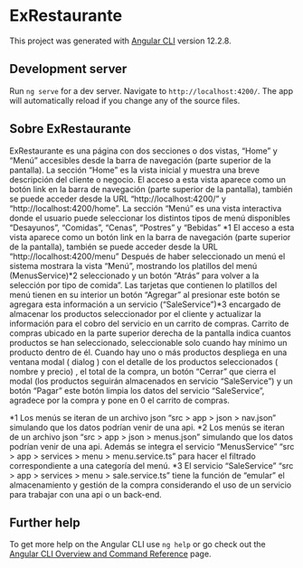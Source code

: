 # ExRestaurante

This project was generated with [Angular CLI](https://github.com/angular/angular-cli) version 12.2.8.

## Development server

Run `ng serve` for a dev server. Navigate to `http://localhost:4200/`. The app will automatically reload if you change any of the source files.

## Sobre ExRestaurante

ExRestaurante es una página con dos secciones o dos vistas, “Home” y “Menú” accesibles desde la barra de navegación (parte superior de la pantalla).
La sección “Home” es la vista inicial y muestra una breve descripción del cliente o negocio. El acceso a esta vista aparece como un botón link en la barra de navegación (parte superior de la pantalla), también se puede acceder desde la URL “http://localhost:4200/” y “http://localhost:4200/home”.
La sección “Menú” es una vista interactiva donde el usuario puede seleccionar los distintos tipos de menú disponibles “Desayunos”, “Comidas”, “Cenas”, “Postres” y “Bebidas” *1
 El acceso a esta vista aparece como un botón link en la barra de navegación (parte superior de la pantalla), también se puede acceder desde la URL “http://localhost:4200/menu”
Después de haber seleccionado un menú el sistema mostrara la vista “Menú”, mostrando los platillos del menú (MenusService)*2 seleccionado y un botón “Atrás” para volver a la selección por tipo de comida”.
Las tarjetas que contienen lo platillos del menú tienen en su interior un botón “Agregar” al presionar este botón se agregara esta información a un servicio (“SaleService”)*3 encargado de almacenar los productos seleccionador por el cliente y actualizar la información para el cobro del servicio en un carrito de compras.
Carrito de compras ubicado en la parte superior derecha de la pantalla indica cuantos productos se han seleccionado, seleccionable solo cuando hay mínimo un producto dentro de él.
 Cuando hay uno o más productos despliega en una ventana modal ( dialog ) con el detalle de los productos seleccionados ( nombre y precio) , el total de la compra, un botón “Cerrar” que cierra el modal (los productos seguirán almacenados en servicio “SaleService”) y un botón “Pagar” este botón limpia los datos del servicio “SaleService”, agradece por la compra y pone en 0 el carrito de compras.
 
*1 Los menús se iteran de un archivo json “src > app > json > nav.json” simulando que los datos podrían venir de una api.
*2 Los menús se iteran de un archivo json “src > app > json > menus.json” simulando que los datos podrían venir de una api. Además se integra el servicio “MenusService” “src > app > services > menu > menu.service.ts” para hacer el filtrado correspondiente a una categoría del menú.
*3 El servicio “SaleService” “src > app > services > menu > sale.service.ts” tiene la función de “emular” el almacenamiento y gestión de la compra considerando el uso de un servicio para trabajar con una api o un back-end.



## Further help

To get more help on the Angular CLI use `ng help` or go check out the [Angular CLI Overview and Command Reference](https://angular.io/cli) page.
